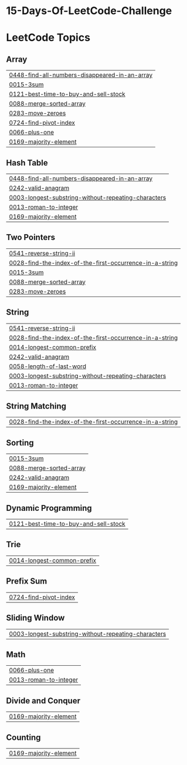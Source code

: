 ﻿# 15-Days-Of-LeetCode-Challenge

<!---LeetCode Topics Start-->
# LeetCode Topics
## Array
|  |
| ------- |
| [0448-find-all-numbers-disappeared-in-an-array](https://github.com/ahmadmustafa02/15-Days-Of-LeetCode-Challenge/tree/master/0448-find-all-numbers-disappeared-in-an-array) |
| [0015-3sum](https://github.com/ahmadmustafa02/15-Days-Of-LeetCode-Challenge/tree/master/0015-3sum) |
| [0121-best-time-to-buy-and-sell-stock](https://github.com/ahmadmustafa02/15-Days-Of-LeetCode-Challenge/tree/master/0121-best-time-to-buy-and-sell-stock) |
| [0088-merge-sorted-array](https://github.com/ahmadmustafa02/15-Days-Of-LeetCode-Challenge/tree/master/0088-merge-sorted-array) |
| [0283-move-zeroes](https://github.com/ahmadmustafa02/15-Days-Of-LeetCode-Challenge/tree/master/0283-move-zeroes) |
| [0724-find-pivot-index](https://github.com/ahmadmustafa02/15-Days-Of-LeetCode-Challenge/tree/master/0724-find-pivot-index) |
| [0066-plus-one](https://github.com/ahmadmustafa02/15-Days-Of-LeetCode-Challenge/tree/master/0066-plus-one) |
| [0169-majority-element](https://github.com/ahmadmustafa02/15-Days-Of-LeetCode-Challenge/tree/master/0169-majority-element) |
## Hash Table
|  |
| ------- |
| [0448-find-all-numbers-disappeared-in-an-array](https://github.com/ahmadmustafa02/15-Days-Of-LeetCode-Challenge/tree/master/0448-find-all-numbers-disappeared-in-an-array) |
| [0242-valid-anagram](https://github.com/ahmadmustafa02/15-Days-Of-LeetCode-Challenge/tree/master/0242-valid-anagram) |
| [0003-longest-substring-without-repeating-characters](https://github.com/ahmadmustafa02/15-Days-Of-LeetCode-Challenge/tree/master/0003-longest-substring-without-repeating-characters) |
| [0013-roman-to-integer](https://github.com/ahmadmustafa02/15-Days-Of-LeetCode-Challenge/tree/master/0013-roman-to-integer) |
| [0169-majority-element](https://github.com/ahmadmustafa02/15-Days-Of-LeetCode-Challenge/tree/master/0169-majority-element) |
## Two Pointers
|  |
| ------- |
| [0541-reverse-string-ii](https://github.com/ahmadmustafa02/15-Days-Of-LeetCode-Challenge/tree/master/0541-reverse-string-ii) |
| [0028-find-the-index-of-the-first-occurrence-in-a-string](https://github.com/ahmadmustafa02/15-Days-Of-LeetCode-Challenge/tree/master/0028-find-the-index-of-the-first-occurrence-in-a-string) |
| [0015-3sum](https://github.com/ahmadmustafa02/15-Days-Of-LeetCode-Challenge/tree/master/0015-3sum) |
| [0088-merge-sorted-array](https://github.com/ahmadmustafa02/15-Days-Of-LeetCode-Challenge/tree/master/0088-merge-sorted-array) |
| [0283-move-zeroes](https://github.com/ahmadmustafa02/15-Days-Of-LeetCode-Challenge/tree/master/0283-move-zeroes) |
## String
|  |
| ------- |
| [0541-reverse-string-ii](https://github.com/ahmadmustafa02/15-Days-Of-LeetCode-Challenge/tree/master/0541-reverse-string-ii) |
| [0028-find-the-index-of-the-first-occurrence-in-a-string](https://github.com/ahmadmustafa02/15-Days-Of-LeetCode-Challenge/tree/master/0028-find-the-index-of-the-first-occurrence-in-a-string) |
| [0014-longest-common-prefix](https://github.com/ahmadmustafa02/15-Days-Of-LeetCode-Challenge/tree/master/0014-longest-common-prefix) |
| [0242-valid-anagram](https://github.com/ahmadmustafa02/15-Days-Of-LeetCode-Challenge/tree/master/0242-valid-anagram) |
| [0058-length-of-last-word](https://github.com/ahmadmustafa02/15-Days-Of-LeetCode-Challenge/tree/master/0058-length-of-last-word) |
| [0003-longest-substring-without-repeating-characters](https://github.com/ahmadmustafa02/15-Days-Of-LeetCode-Challenge/tree/master/0003-longest-substring-without-repeating-characters) |
| [0013-roman-to-integer](https://github.com/ahmadmustafa02/15-Days-Of-LeetCode-Challenge/tree/master/0013-roman-to-integer) |
## String Matching
|  |
| ------- |
| [0028-find-the-index-of-the-first-occurrence-in-a-string](https://github.com/ahmadmustafa02/15-Days-Of-LeetCode-Challenge/tree/master/0028-find-the-index-of-the-first-occurrence-in-a-string) |
## Sorting
|  |
| ------- |
| [0015-3sum](https://github.com/ahmadmustafa02/15-Days-Of-LeetCode-Challenge/tree/master/0015-3sum) |
| [0088-merge-sorted-array](https://github.com/ahmadmustafa02/15-Days-Of-LeetCode-Challenge/tree/master/0088-merge-sorted-array) |
| [0242-valid-anagram](https://github.com/ahmadmustafa02/15-Days-Of-LeetCode-Challenge/tree/master/0242-valid-anagram) |
| [0169-majority-element](https://github.com/ahmadmustafa02/15-Days-Of-LeetCode-Challenge/tree/master/0169-majority-element) |
## Dynamic Programming
|  |
| ------- |
| [0121-best-time-to-buy-and-sell-stock](https://github.com/ahmadmustafa02/15-Days-Of-LeetCode-Challenge/tree/master/0121-best-time-to-buy-and-sell-stock) |
## Trie
|  |
| ------- |
| [0014-longest-common-prefix](https://github.com/ahmadmustafa02/15-Days-Of-LeetCode-Challenge/tree/master/0014-longest-common-prefix) |
## Prefix Sum
|  |
| ------- |
| [0724-find-pivot-index](https://github.com/ahmadmustafa02/15-Days-Of-LeetCode-Challenge/tree/master/0724-find-pivot-index) |
## Sliding Window
|  |
| ------- |
| [0003-longest-substring-without-repeating-characters](https://github.com/ahmadmustafa02/15-Days-Of-LeetCode-Challenge/tree/master/0003-longest-substring-without-repeating-characters) |
## Math
|  |
| ------- |
| [0066-plus-one](https://github.com/ahmadmustafa02/15-Days-Of-LeetCode-Challenge/tree/master/0066-plus-one) |
| [0013-roman-to-integer](https://github.com/ahmadmustafa02/15-Days-Of-LeetCode-Challenge/tree/master/0013-roman-to-integer) |
## Divide and Conquer
|  |
| ------- |
| [0169-majority-element](https://github.com/ahmadmustafa02/15-Days-Of-LeetCode-Challenge/tree/master/0169-majority-element) |
## Counting
|  |
| ------- |
| [0169-majority-element](https://github.com/ahmadmustafa02/15-Days-Of-LeetCode-Challenge/tree/master/0169-majority-element) |
<!---LeetCode Topics End-->